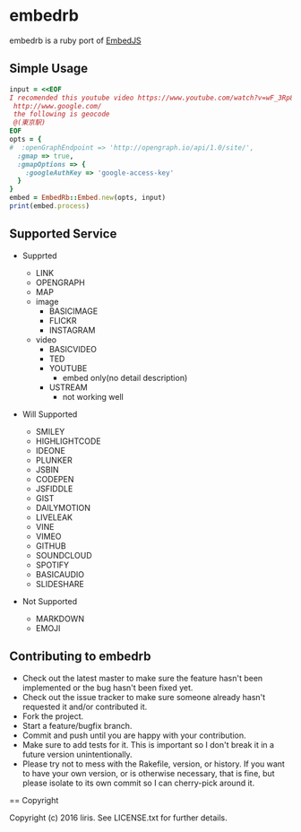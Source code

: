 # embedrb

embedrb is a ruby port of [EmbedJS](http://riteshkr.com/embed.js/)


## Simple Usage

```ruby
input = <<EOF
I recomended this youtube video https://www.youtube.com/watch?v=wF_3Rp8oe1M
 http://www.google.com/
 the following is geocode
 @(東京駅)
EOF
opts = {
#  :openGraphEndpoint => 'http://opengraph.io/api/1.0/site/',
  :gmap => true,
  :gmapOptions => {
    :googleAuthKey => 'google-access-key'
  }
}
embed = EmbedRb::Embed.new(opts, input)
print(embed.process)
```

## Supported Service

- Supprted
  - LINK
  - OPENGRAPH
  - MAP
  - image
    - BASICIMAGE
    - FLICKR
    - INSTAGRAM
  - video
    - BASICVIDEO
    - TED
    - YOUTUBE
      - embed only(no detail description)
    - USTREAM
      - not working well
- Will Supported
  - SMILEY
  - HIGHLIGHTCODE
  - IDEONE
  - PLUNKER
  - JSBIN
  - CODEPEN
  - JSFIDDLE
  - GIST
  - DAILYMOTION
  - LIVELEAK
  - VINE
  - VIMEO
  - GITHUB
  - SOUNDCLOUD
  - SPOTIFY
  - BASICAUDIO
  - SLIDESHARE

- Not Supported
  - MARKDOWN
  - EMOJI

## Contributing to embedrb

* Check out the latest master to make sure the feature hasn't been implemented or the bug hasn't been fixed yet.
* Check out the issue tracker to make sure someone already hasn't requested it and/or contributed it.
* Fork the project.
* Start a feature/bugfix branch.
* Commit and push until you are happy with your contribution.
* Make sure to add tests for it. This is important so I don't break it in a future version unintentionally.
* Please try not to mess with the Rakefile, version, or history. If you want to have your own version, or is otherwise necessary, that is fine, but please isolate to its own commit so I can cherry-pick around it.

== Copyright

Copyright (c) 2016 liris. See LICENSE.txt for
further details.
